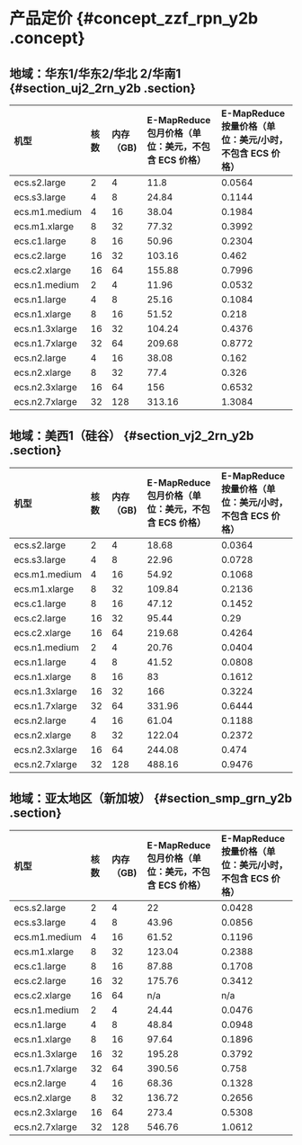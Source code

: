# 产品定价 {#concept_zzf_rpn_y2b .concept}

## 地域：华东1/华东2/华北 2/华南1 {#section_uj2_2rn_y2b .section}

|机型|核数|内存（GB\)|E-MapReduce 包月价格（单位：美元，不包含 ECS 价格）|E-MapReduce 按量价格（单位：美元/小时，不包含 ECS 价格）|
|:-|:-|:------|:---------------------------------|:------------------------------------|
|ecs.s2.large|2|4|11.8|0.0564|
|ecs.s3.large|4|8|24.84|0.1144|
|ecs.m1.medium|4|16|38.04|0.1984|
|ecs.m1.xlarge|8|32|77.32|0.3992|
|ecs.c1.large|8|16|50.96|0.2304|
|ecs.c2.large|16|32|103.16|0.462|
|ecs.c2.xlarge|16|64|155.88|0.7996|
|ecs.n1.medium|2|4|11.96|0.0532|
|ecs.n1.large|4|8|25.16|0.1084|
|ecs.n1.xlarge|8|16|51.52|0.218|
|ecs.n1.3xlarge|16|32|104.24|0.4376|
|ecs.n1.7xlarge|32|64|209.68|0.8772|
|ecs.n2.large|4|16|38.08|0.162|
|ecs.n2.xlarge|8|32|77.4|0.326|
|ecs.n2.3xlarge|16|64|156|0.6532|
|ecs.n2.7xlarge|32|128|313.16|1.3084|

## 地域：美西1（硅谷） {#section_vj2_2rn_y2b .section}

|机型|核数|内存（GB\)|E-MapReduce 包月价格（单位：美元，不包含 ECS 价格）|E-MapReduce 按量价格（单位：美元/小时，不包含 ECS 价格）|
|:-|:-|:------|:---------------------------------|:------------------------------------|
|ecs.s2.large|2|4|18.68|0.0364|
|ecs.s3.large|4|8|22.96|0.0728|
|ecs.m1.medium|4|16|54.92|0.1068|
|ecs.m1.xlarge|8|32|109.84|0.2136|
|ecs.c1.large|8|16|47.12|0.1452|
|ecs.c2.large|16|32|95.44|0.29|
|ecs.c2.xlarge|16|64|219.68|0.4264|
|ecs.n1.medium|2|4|20.76|0.0404|
|ecs.n1.large|4|8|41.52|0.0808|
|ecs.n1.xlarge|8|16|83|0.1612|
|ecs.n1.3xlarge|16|32|166|0.3224|
|ecs.n1.7xlarge|32|64|331.96|0.6444|
|ecs.n2.large|4|16|61.04|0.1188|
|ecs.n2.xlarge|8|32|122.04|0.2372|
|ecs.n2.3xlarge|16|64|244.08|0.474|
|ecs.n2.7xlarge|32|128|488.16|0.9476|

## 地域：亚太地区（新加坡） {#section_smp_grn_y2b .section}

|机型|核数|内存（GB\)|E-MapReduce 包月价格（单位：美元，不包含 ECS 价格）|E-MapReduce 按量价格（单位：美元/小时，不包含 ECS 价格）|
|:-|:-|:------|:---------------------------------|:------------------------------------|
|ecs.s2.large|2|4|22|0.0428|
|ecs.s3.large|4|8|43.96|0.0856|
|ecs.m1.medium|4|16|61.52|0.1196|
|ecs.m1.xlarge|8|32|123.04|0.2388|
|ecs.c1.large|8|16|87.88|0.1708|
|ecs.c2.large|16|32|175.76|0.3412|
|ecs.c2.xlarge|16|64|n/a|n/a|
|ecs.n1.medium|2|4|24.44|0.0476|
|ecs.n1.large|4|8|48.84|0.0948|
|ecs.n1.xlarge|8|16|97.64|0.1896|
|ecs.n1.3xlarge|16|32|195.28|0.3792|
|ecs.n1.7xlarge|32|64|390.56|0.758|
|ecs.n2.large|4|16|68.36|0.1328|
|ecs.n2.xlarge|8|32|136.72|0.2656|
|ecs.n2.3xlarge|16|64|273.4|0.5308|
|ecs.n2.7xlarge|32|128|546.76|1.0612|

